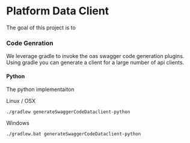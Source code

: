 # Platform Data Client
The goal of this project is to 


### Code Genration

We leverage gradle to invoke the oas swagger code generation plugins. Using gradle you can generate a client for a large
number of api clients.


#### Python
The python implementaiton 


Linux / OSX
```shell
./gradlew generateSwaggerCodeDataclient-python
```

Windows
```shell
./gradlew.bat generateSwaggerCodeDataclient-python
```